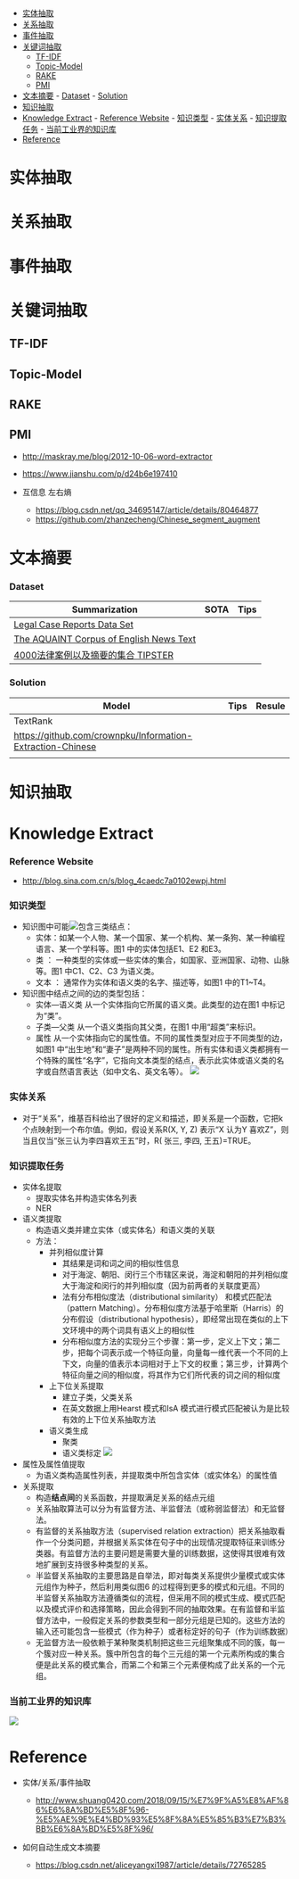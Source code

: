 <!-- TOC -->

- [实体抽取](#实体抽取)
- [关系抽取](#关系抽取)
- [事件抽取](#事件抽取)
- [关键词抽取](#关键词抽取)
    - [TF-IDF](#tf-idf)
    - [Topic-Model](#topic-model)
    - [RAKE](#rake)
    - [PMI](#pmi)
- [文本摘要](#文本摘要)
        - [Dataset](#dataset)
        - [Solution](#solution)
- [知识抽取](#知识抽取)
- [Knowledge Extract](#knowledge-extract)
        - [Reference Website](#reference-website)
        - [知识类型](#知识类型)
        - [实体关系](#实体关系)
        - [知识提取任务](#知识提取任务)
        - [当前工业界的知识库](#当前工业界的知识库)
- [Reference](#reference)

<!-- /TOC -->

# 实体抽取

# 关系抽取

# 事件抽取

# 关键词抽取

## TF-IDF

## Topic-Model

## RAKE

## PMI

- http://maskray.me/blog/2012-10-06-word-extractor

- https://www.jianshu.com/p/d24b6e197410
- 互信息 左右熵
  - https://blog.csdn.net/qq_34695147/article/details/80464877
  - https://github.com/zhanzecheng/Chinese_segment_augment


# 文本摘要

### Dataset

| Summarization                                                | SOTA | Tips |
| ------------------------------------------------------------ | ---- | ---- |
| [Legal Case Reports Data Set](https://archive.ics.uci.edu/ml/datasets/Legal+Case+Reports) |      |      |
| [The AQUAINT Corpus of English News Text](https://catalog.ldc.upenn.edu/LDC2002T31) |      |      |
| [4000法律案例以及摘要的集合 TIPSTER](http://www-nlpir.nist.gov/related_projects/tipster_summac/cmp_lg.html) |      |      |

### Solution

| Model                                                      | Tips | Resule |
| ---------------------------------------------------------- | ---- | ------ |
| TextRank                                                   |      |        |
| https://github.com/crownpku/Information-Extraction-Chinese |      |        |
|                                                            |      |        |

# 知识抽取

# Knowledge Extract
### Reference Website
+ http://blog.sina.com.cn/s/blog_4caedc7a0102ewpj.html

### 知识类型
+ 知识图中可能![](http://)包含三类结点：
	+ 实体：如某一个人物、某一个国家、某一个机构、某一条狗、某一种编程语言、某一个学科等。图1 中的实体包括E1、E2 和E3。
	+ 类 ： 一种类型的实体或一些实体的集合，如国家、亚洲国家、动物、山脉等。图1 中C1、C2、C3 为语义类。
	+ 文本 ： 通常作为实体和语义类的名字、描述等，如图1 中的T1~T4。
+ 知识图中结点之间的边的类型包括：
	+ 实体—语义类 从一个实体指向它所属的语义类。此类型的边在图1 中标记为“类”。
	+ 子类—父类 从一个语义类指向其父类，在图1 中用“超类”来标识。
	+ 属性 从一个实体指向它的属性值。不同的属性类型对应于不同类型的边，如图1 中“出生地”和“妻子”是两种不同的属性。所有实体和语义类都拥有一个特殊的属性“名字”，它指向文本类型的结点，表示此实体或语义类的名字或自然语言表达（如中文名、英文名等）。
	![](http://s11.sinaimg.cn/mw690/4caedc7agx6DhBCdngm6a&690)

### 实体关系
+ 对于“关系”，维基百科给出了很好的定义和描述，即关系是一个函数，它把k 个点映射到一个布尔值。例如，假设关系R(X, Y, Z) 表示“X 认为Y 喜欢Z”，则当且仅当“张三认为李四喜欢王五”时，R( 张三, 李四, 王五)=TRUE。

### 知识提取任务
+ 实体名提取
	+ 提取实体名并构造实体名列表
	+ NER
+ 语义类提取
	+ 构造语义类并建立实体（或实体名）和语义类的关联
	+ 方法：
		+ 并列相似度计算
			+ 其结果是词和词之间的相似性信息
			+ 对于海淀、朝阳、闵行三个市辖区来说，海淀和朝阳的并列相似度大于海淀和闵行的并列相似度（因为前两者的关联度更高）
			+ 法有分布相似度法（distributional similarity） 和模式匹配法（pattern Matching）。分布相似度方法基于哈里斯（Harris）的分布假设（distributional hypothesis），即经常出现在类似的上下文环境中的两个词具有语义上的相似性
			+ 分布相似度方法的实现分三个步骤：第一步，定义上下文；第二步，把每个词表示成一个特征向量，向量每一维代表一个不同的上下文，向量的值表示本词相对于上下文的权重；第三步，计算两个特征向量之间的相似度，将其作为它们所代表的词之间的相似度
		+ 上下位关系提取
			+ 建立子类，父类关系
			+ 在英文数据上用Hearst 模式和IsA 模式进行模式匹配被认为是比较有效的上下位关系抽取方法
		+ 语义类生成
			+ 聚类
			+ 语义类标定
        ![](http://s6.sinaimg.cn/mw690/4caedc7agx6DhBCuPqJd5&690)
+ 属性及属性值提取
	+ 为语义类构造属性列表，并提取类中所包含实体（或实体名）的属性值
+ 关系提取
	+ 构造**结点间**的关系函数，并提取满足关系的结点元组
	+ 关系抽取算法可以分为有监督方法、半监督法（或称弱监督法）和无监督法。
	+ 有监督的关系抽取方法（supervised relation extraction）把关系抽取看作一个分类问题，并根据关系实体在句子中的出现情况提取特征来训练分类器。有监督方法的主要问题是需要大量的训练数据，这使得其很难有效地扩展到支持很多种类型的关系。
	+ 半监督关系抽取的主要思路是自举法，即对每类关系提供少量模式或实体元组作为种子，然后利用类似图6 的过程得到更多的模式和元组。不同的半监督关系抽取方法遵循类似的流程，但采用不同的模式生成、模式匹配以及模式评价和选择策略，因此会得到不同的抽取效果。在有监督和半监督方法中，一般假定关系的参数类型和一部分元组是已知的。这些方法的输入还可能包含一些模式（作为种子）或者标定好的句子（作为训练数据）
	+ 无监督方法一般依赖于某种聚类机制把这些三元组聚集成不同的簇，每一个簇对应一种关系。簇中所包含的每个三元组的第一个元素所构成的集合便是此关系的模式集合，而第二个和第三个元素便构成了此关系的一个元组。

### 当前工业界的知识库
![](http://s2.sinaimg.cn/mw690/4caedc7atx6DjUDILnPd1&690)

# Reference
+ 实体/关系/事件抽取
    + http://www.shuang0420.com/2018/09/15/%E7%9F%A5%E8%AF%86%E6%8A%BD%E5%8F%96-%E5%AE%9E%E4%BD%93%E5%8F%8A%E5%85%B3%E7%B3%BB%E6%8A%BD%E5%8F%96/

+ 如何自动生成文本摘要
    - https://blog.csdn.net/aliceyangxi1987/article/details/72765285